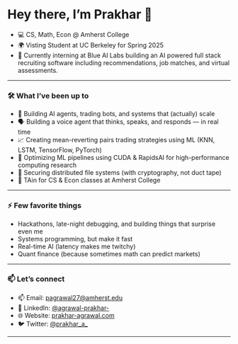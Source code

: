 # Hey there, I’m Prakhar 👋

- 💻  CS, Math, Econ @ Amherst College  
- 🌍  Visting Student at UC Berkeley for Spring 2025 
- 🔭 Currently interning at Blue AI Labs building an AI powered full stack recruiting software including recommendations, job matches, and virtual assessments.

---

### 🛠️ What I’ve been up to

- 🤖 Building AI agents, trading bots, and systems that (actually) scale  
- 🗣️ Building a voice agent that thinks, speaks, and responds — in real time
- 📈 Creating mean-reverting pairs trading strategies using ML (KNN, LSTM, TensorFlow, PyTorch)
- 🚀 Optimizing ML pipelines using CUDA & RapidsAI for high-performance computing research
- 🔐 Securing distributed file systems (with cryptography, not duct tape)
- 🧠 TAin for CS & Econ classes at Amherst College

---

### ⚡ Few favorite things

- Hackathons, late-night debugging, and building things that surprise even me  
- Systems programming, but make it fast  
- Real-time AI (latency makes me twitchy)  
- Quant finance (because sometimes math can predict markets)  


---

### 📫 Let’s connect

- 📫 Email: [pagrawal27@amherst.edu](pagrawal27@amherst.edu)  
- 💼 LinkedIn: [@agrawal-prakhar-](https://linkedin.com/in/agrawal-prakhar-)  
- 🌐 Website: [prakhar-agrawal.com](https://prakhar-agrawal.com)
- 🐦 Twitter: [@prakhar_a_](https://twitter.com/prakhar_a_) 

---


<!--
**agrawal-prakhar/agrawal-prakhar** is a ✨ _special_ ✨ repository because its `README.md` (this file) appears on your GitHub profile.

Here are some ideas to get you started:
github-readme-stats
-
- 🔭 I’m currently working on ...
- 🌱 I’m currently learning ...
- 👯 I’m looking to collaborate on ...
- 🤔 I’m looking for help with ...
- 💬 Ask me about ...
- 📫 How to reach me: ...
- 😄 Pronouns: ...
- ⚡ Fun fact: ...
-->
